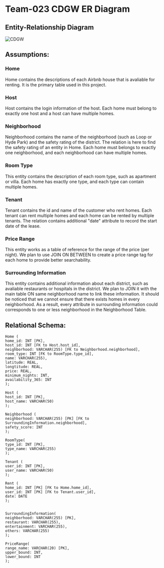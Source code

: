 # Team-023 CDGW ER Diagram

## Entity-Relationship Diagram
![CDGW](https://user-images.githubusercontent.com/107632673/181871179-4441036b-9ce8-41c5-ba6a-ae324eb6dcb2.jpg)


## Assumptions:

### Home

Home contains the descriptions of each Airbnb house that is avaliable for renting. It is the primary table used in this project.

### Host

Host contains the login information of the host. Each home must belong to exactly one host and a host can have multiple homes.

### Neighborhood

Neighborhood contains the name of the neighborhood (such as Loop or Hyde Park) and the safety rating of the district. The relation is here to find the safety rating of an entity in Home.
Each home must belongs to exactly one neighborhood, and each neighborhood can have multiple homes.

### Room Type

This entity contains the description of each room type, such as apartment or villa. Each home has exactly one type, and each type can contain multiple homes.

### Tenant

Tenant contains the id and name of the customer who rent homes. Each tenant can rent multiple homes and each home can be rented by multiple tenants. The relation contains additional "date" attribute to record the start date of the lease.

### Price Range

This entity works as a table of reference for the range of the price (per night). We plan to use JOIN ON BETWEEN to create a price range tag for each home to provide better searchability.

### Surrounding Information

This entity contains additional information about each district, such as avaliable restaurants or hospitals in the district. We plan to JOIN it with the main table ON same neighborhood name to link these information. It should be noticed that we cannot ensure that there exists homes in every neighborhood. As a result, every attribute in surrounding information could corresponds to one or less neighborhood in the Neighborhood Table.

## Relational Schema:
```
Home (
home_id: INT [PK],
host_id: INT [FK to Host.host_id],
neighborhood: VARCHAR(255) [FK to Neighborhood.neighborhood],
room_type: INT [FK to RoomType.type_id],
name: VARCHAR(255),
latitude: REAL,
longtitude: REAL,
price: REAL,
minimum_nights: INT,
availability_365: INT
);

Host (
host_id: INT [PK],
host_name: VARCHAR(50)
);

Neighborhood (
neighborhood: VARCHAR(255) [PK] [FK to SurroundingInformation.neighborhood],
safety_score: INT
);

RoomType(
type_id: INT [PK],
type_name: VARCHAR(255)
);

Tenant (
user_id: INT [PK],
user_name: VARCHAR(50)
);

Rent (
home_id: INT [PK] [FK to Home.home_id],
user_id: INT [PK] [FK to Tenant.user_id],
date: DATE
);


SurroundingInformation(
neighborhood: VARCHAR(255) [PK],
restaurant: VARCHAR(255),
entertainment: VARCHAR(255),
others: VARCHAR(255)
);

PriceRange(
range_name: VARCHAR(20) [PK],
upper_bound: INT,
lower_bound: INT
);
```
